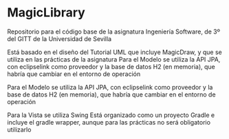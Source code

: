 # MagicLibrary

Repositorio para el código base de la asignatura Ingeniería Software, de 3º del GITT de la Universidad de Sevilla

Está basado en el diseño del Tutorial UML que incluye MagicDraw, y que se utiliza en las prácticas de la asignatura
Para el Modelo se utiliza la API JPA, con eclipselink como proveedor y la base de datos H2 (en memoria), que habría que cambiar en el entorno de operación

Para el Modelo se utiliza la API JPA, con eclipselink como proveedor y la base de datos H2 (en memoria), que habría que cambiar en el entorno de operación

Para la Vista se utiliza Swing
Está organizado como un proyecto Gradle e incluye el gradle wrapper, aunque para las prácticas no será obligatorio utilizarlo

